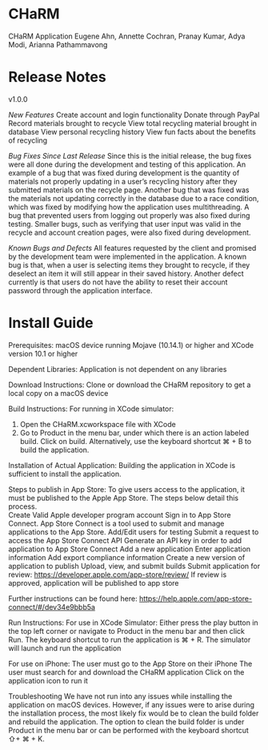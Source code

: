 # CHaRM
CHaRM Application
Eugene Ahn, Annette Cochran, Pranay Kumar, Adya Modi, Arianna Pathammavong


# Release Notes

v1.0.0

*New Features*
Create account and login functionality
Donate through PayPal
Record materials brought to recycle
View total recycling material brought in database
View personal recycling history
View fun facts about the benefits of recycling

*Bug Fixes Since Last Release*
Since this is the initial release, the bug fixes were all done during the development and testing of this application. An example of a bug that was fixed during development is the quantity of materials not properly updating in a user’s recycling history after they submitted materials on the recycle page. Another bug that was fixed was the materials not updating correctly in the database due to a race condition, which was fixed by modifying how the application uses multithreading. A bug that prevented users from logging out properly was also fixed during testing. Smaller bugs, such as verifying that user input was valid in the recycle and account creation pages, were also fixed during development.

*Known Bugs and Defects*
All features requested by the client and promised by the development team were implemented in the application. A known bug is that, when a user is selecting items they brought to recycle, if they deselect an item it will still appear in their saved history. Another defect currently is that users do not have the ability to reset their account password through the application interface. 

# Install Guide

Prerequisites: macOS device running Mojave (10.14.1) or higher and XCode version 10.1 or higher

Dependent Libraries: Application is not dependent on any libraries
 
Download Instructions:
Clone or download the CHaRM repository to get a local copy on a macOS device

Build Instructions:
For running in XCode simulator:
1. Open the CHaRM.xcworkspace file with XCode
2. Go to Product in the menu bar, under which there is an action labeled build. Click on build. Alternatively, use the keyboard shortcut ⌘ + B to build the application.

Installation of Actual Application:
Building the application in XCode is sufficient to install the application. 

Steps to publish in App Store:
To give users access to the application, it must be published to the Apple App Store. The steps below detail this process.   
Create Valid Apple developer program account
Sign in to App Store Connect. App Store Connect is a tool used to submit and manage applications to the App Store. 
Add/Edit users for testing
Submit a request to access the App Store Connect API
Generate an API key in order to add application to App Store Connect
Add a new application
Enter application information
Add export compliance information
Create a new version of application to publish
Upload, view, and submit builds
Submit application for review: https://developer.apple.com/app-store/review/
If review is approved, application will be published to app store

Further instructions can be found here: https://help.apple.com/app-store-connect/#/dev34e9bbb5a

Run Instructions:
For use in XCode Simulator:
Either press the play button in the top left corner or navigate to Product in the menu bar and then click Run. The keyboard shortcut to run the application is ⌘ + R. 
The simulator will launch and run the application

For use on iPhone:
The user must go to the App Store on their iPhone
The user must search for and download the CHaRM application
Click on the application icon to run it

Troubleshooting
We have not run into any issues while installing the application on macOS devices. However, if any issues were to arise during the installation process, the most likely fix would be to clean the build folder and rebuild the application. The option to clean the build folder is under Product in the menu bar or can be performed with the keyboard shortcut ⇧+ ⌘ + K.

